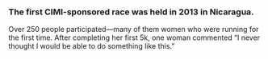 ### The first CIMI-sponsored race was held in 2013 in Nicaragua.

Over 250 people participated—many of them women who were running for the first time. After completing her first 5k, one woman commented “I never thought I would be able to do something like this.”
